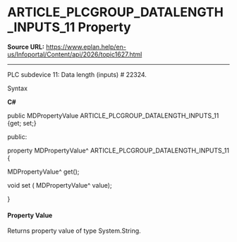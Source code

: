 # ARTICLE_PLCGROUP_DATALENGTH_INPUTS_11 Property

**Source URL:** https://www.eplan.help/en-us/Infoportal/Content/api/2026/topic1627.html

---

PLC subdevice 11: Data length (inputs) # 22324.

Syntax

**C#**



public MDPropertyValue ARTICLE_PLCGROUP_DATALENGTH_INPUTS_11 {get; set;}

public:

property MDPropertyValue^ ARTICLE_PLCGROUP_DATALENGTH_INPUTS_11 {

   MDPropertyValue^ get();

   void set (    MDPropertyValue^ value);

}


#### Property Value

Returns property value of type System.String.
